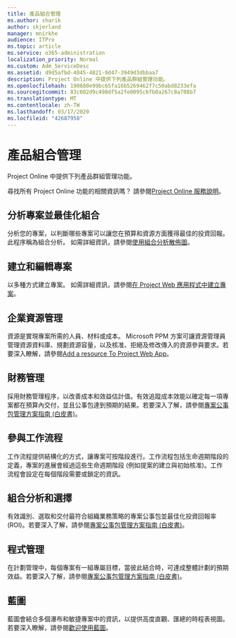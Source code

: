 ```yaml
---
title: 產品組合管理
ms.author: sharik
author: skjerland
manager: mnirkhe
audience: ITPro
ms.topic: article
ms.service: o365-administration
localization_priority: Normal
ms.custom: Adm_ServiceDesc
ms.assetid: d9d5afbd-4045-4821-9d47-3949d3dbbaa7
description: Project Online 中提供下列產品群組管理功能。
ms.openlocfilehash: 190680e99bc65fa16b5269462f7c50abd8233efa
ms.sourcegitcommit: 83c602d9c498df5a2fe0095c6fb0a267c8a708b7
ms.translationtype: MT
ms.contentlocale: zh-TW
ms.lasthandoff: 03/17/2020
ms.locfileid: "42687958"
---
```

# <a name="portfolio-management"></a>產品組合管理

Project Online 中提供下列產品群組管理功能。
  
尋找所有 Project Online 功能的相關資訊嗎？ 請參閱[Project Online 服務說明](project-online-service-description.md)。
  
## <a name="analyze-projects-and-optimize-portfolio"></a>分析專案並最佳化組合

分析您的專案，以判斷哪些專案可以讓您在預算和資源方面獲得最佳的投資回報。 此程序稱為組合分析。 如需詳細資訊，請參閱[使用組合分析散佈圖](https://go.microsoft.com/fwlink/?LinkID=823665&amp;clcid=0x409)。
  
## <a name="create-and-edit-projects"></a>建立和編輯專案

以多種方式建立專案。 如需詳細資訊，請參閱[在 Project Web 應用程式中建立專案](https://go.microsoft.com/fwlink/?LinkID=746895&amp;clcid=0x409)。
  
## <a name="enterprise-resource-management"></a>企業資源管理

資源是實現專案所需的人員、材料或成本。 Microsoft PPM 方案可讓資源管理員管理資源資料庫、規劃資源容量，以及核准、拒絕及修改傳入的資源參與要求。若要深入瞭解，請參閱[Add a resource To Project Web App](https://go.microsoft.com/fwlink/p/?LinkId=271320)。
  
## <a name="financial-management"></a>財務管理

採用財務管理程序，以改善成本和效益估計值。有效追蹤成本效能以確定每一項專案都在預算內交付，並且公事包達到預期的結果。若要深入了解，請參閱[專案公事包管理方案指南 (白皮書)](https://go.microsoft.com/fwlink/p/?LinkId=402633)。
  
## <a name="participate-in-workflow"></a>參與工作流程

工作流程提供結構化的方式，讓專案可按階段進行。工作流程包括生命週期階段的定義，專案的進展會經過這些生命週期階段 (例如提案的建立與初始核准)。工作流程會設定在每個階段需要或鎖定的資訊。
  
## <a name="portfolio-analytics-and-selection"></a>組合分析和選擇

有效識別、選取和交付最符合組織業務策略的專案公事包並最佳化投資回報率 (ROI)。若要深入了解，請參閱[專案公事包管理方案指南 (白皮書)](https://go.microsoft.com/fwlink/p/?LinkId=402633)。
  
## <a name="program-management"></a>程式管理

在計劃管理中，每個專案有一組專屬目標，當彼此結合時，可達成整體計劃的預期效益。若要深入了解，請參閱[專案公事包管理方案指南 (白皮書)](https://go.microsoft.com/fwlink/p/?LinkId=402633)。
  
## <a name="roadmap"></a>藍圖

藍圖會結合多個瀑布和敏捷專案中的資訊，以提供高度直觀、匯總的時程表視圖。 若要深入瞭解，請參閱[歡迎使用藍圖](https://support.office.com/article/video-welcome-to-roadmap-57764149-51b8-468f-a50d-9ea6a4fd835a)。

